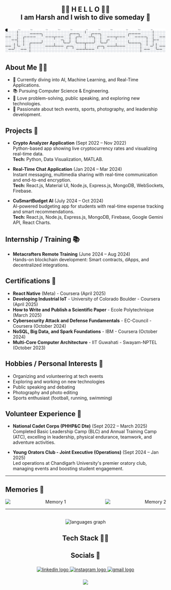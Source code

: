 <h2 align="center">👋🌟 H E L L O 🌟👋<br>I am Harsh and I wish to dive someday 🌊</h2>

###

<picture>
  <source media="(prefers-color-scheme: dark)" srcset="https://raw.githubusercontent.com/HARSH-YADAV-GLITCH/harsh-yadav-glitch/output/pacman-contribution-graph-dark.svg">
  <source media="(prefers-color-scheme: light)" srcset="https://raw.githubusercontent.com/HARSH-YADAV-GLITCH/harsh-yadav-glitch/output/pacman-contribution-graph.svg">
  <img alt="pacman contribution graph" src="https://raw.githubusercontent.com/HARSH-YADAV-GLITCH/harsh-yadav-glitch/output/pacman-contribution-graph.svg">
</picture>

###

## About Me 🧑‍💻
- 🔭 Currently diving into AI, Machine Learning, and Real-Time Applications.
- 📚 Pursuing Computer Science & Engineering.
- 🧠 Love problem-solving, public speaking, and exploring new technologies.
- 🎯 Passionate about tech events, sports, photography, and leadership development.

## Projects 🚀
- **Crypto Analyzer Application** (Sept 2022 – Nov 2022)  
  Python-based app showing live cryptocurrency rates and visualizing real-time data.  
  **Tech:** Python, Data Visualization, MATLAB.

- **Real-Time Chat Application** (Jan 2024 – Mar 2024)  
  Instant messaging, multimedia sharing with real-time communication and end-to-end encryption.  
  **Tech:** React.js, Material UI, Node.js, Express.js, MongoDB, WebSockets, Firebase.

- **CuSmartBudget AI** (July 2024 – Oct 2024)  
  AI-powered budgeting app for students with real-time expense tracking and smart recommendations.  
  **Tech:** React.js, Node.js, Express.js, MongoDB, Firebase, Google Gemini API, React Charts.

## Internship / Training 📚
- **Metacrafters Remote Training** (June 2024 – Aug 2024)  
  Hands-on blockchain development: Smart contracts, dApps, and decentralized integrations.

## Certifications 📜
- **React Native** (Meta) - Coursera (April 2025)
- **Developing Industrial IoT** - University of Colorado Boulder - Coursera (April 2025)
- **How to Write and Publish a Scientific Paper** - Ecole Polytechnique (March 2025)
- **Cybersecurity Attack and Defense Fundamentals** - EC-Council - Coursera (October 2024)
- **NoSQL, Big Data, and Spark Foundations** - IBM - Coursera (October 2024)
- **Multi-Core Computer Architecture** - IIT Guwahati - Swayam-NPTEL (October 2023)

## Hobbies / Personal Interests 🎯
- Organizing and volunteering at tech events
- Exploring and working on new technologies
- Public speaking and debating
- Photography and photo editing
- Sports enthusiast (football, running, swimming)

## Volunteer Experience 🤝
- **National Cadet Corps (PHHP&C Dte)** (Sept 2022 – March 2025)  
  Completed Basic Leadership Camp (BLC) and Annual Training Camp (ATC), excelling in leadership, physical endurance, teamwork, and adventure activities.

- **Young Orators Club - Joint Executive (Operations)** (Sept 2024 – Jan 2025)  
  Led operations at Chandigarh University's premier oratory club, managing events and boosting student engagement.

---

## Memories 📸
<div align="center" style="overflow-x: auto; white-space: nowrap;">
  <img src="https://drive.google.com/uc?id=1nSM25kFQ6Hs1w9FU0aAdK7mymWaV4Jha" alt="Memory 1" width="300" style="display:inline-block; margin-right: 10px;" />
  <img src="https://drive.google.com/uc?id=1wQEC9yxvJJYKfpqFLsXhcAOnvGkQSpEl" alt="Memory 2" width="300" style="display:inline-block; margin-right: 10px;" />
  <img src="https://drive.google.com/uc?id=12vrvOvEWpqVi-zIw9_xEsxEVFOy44yWD" alt="Memory 3" width="300" style="display:inline-block; margin-right: 10px;" />
  <img src="https://drive.google.com/uc?id=1FZkH6QSZItgiUjhiPB4GpQYdx06SY9g-" alt="Memory 4" width="300" style="display:inline-block; margin-right: 10px;" />
  <img src="https://drive.google.com/uc?id=16_1SexBq9RQkYupYvkUjdUMlNS70NL5L" alt="Memory 5" width="300" style="display:inline-block; margin-right: 10px;" />
  <img src="https://drive.google.com/uc?id=1QrkjDJtAQdW_Xv-RcbBOJtbmtp2bAQcr" alt="Memory 6" width="300" style="display:inline-block; margin-right: 10px;" />
  <img src="https://drive.google.com/uc?id=1IO6hogJSk2FOC1nGzl1eTsiSEE6mJCgx" alt="Memory 7" width="300" style="display:inline-block; margin-right: 10px;" />
</div>

---

<br clear="both">

<div align="center">
  <img src="https://github-readme-stats.vercel.app/api/top-langs?username=HARSH-YADAV-GLITCH&locale=en&hide_title=false&layout=compact&card_width=250&langs_count=5&theme=dracula&hide_border=false" height="100" alt="languages graph" />
</div>

###

<h2 align="center">Tech Stack 🧑‍💻</h2>

###

<div align="center">
  <!-- your existing tech stack icons remain unchanged -->
</div>

###

<h2 align="center">Socials 🍾</h2>

###

<div align="center">
  <a href="http://www.linkedin.com/in/harsh10yadav" target="_blank">
    <img src="https://raw.githubusercontent.com/maurodesouza/profile-readme-generator/master/src/assets/icons/social/linkedin/default.svg" width="52" height="40" alt="linkedin logo" />
  </a>
  <a href="https://www.instagram.com/.harsh_yadav./" target="_blank">
    <img src="https://raw.githubusercontent.com/maurodesouza/profile-readme-generator/master/src/assets/icons/social/instagram/default.svg" width="52" height="40" alt="instagram logo" />
  </a>
  <a href="mailto:harshkumar032004@gmail.com" target="_blank">
    <img src="https://raw.githubusercontent.com/maurodesouza/profile-readme-generator/master/src/assets/icons/social/gmail/default.svg" width="52" height="40" alt="gmail logo" />
  </a>
</div>

###

<div align="center">
  <img height="170" src="https://media4.giphy.com/media/v1.Y2lkPTc5MGI3NjExdGdreWVzbHk4ZXJtOHJ2MTZuNGxxeDBobXQ1dWw1aDB4Z3R5eGttdSZlcD12MV9pbnRlcm5hbF9naWZfYnlfaWQmY3Q9Zw/JqmupuTVZYaQX5s094/giphy.gif" />
</div>

###
